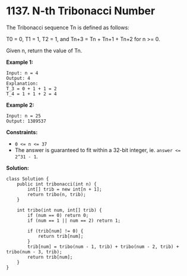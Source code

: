 # 1137. N-th Tribonacci Number

The Tribonacci sequence Tn is defined as follows: 

T0 = 0, T1 = 1, T2 = 1, and Tn+3 = Tn + Tn+1 + Tn+2 for n >= 0.

Given n, return the value of Tn.

 
**Example 1:**
```
Input: n = 4
Output: 4
Explanation:
T_3 = 0 + 1 + 1 = 2
T_4 = 1 + 1 + 2 = 4
```
**Example 2:**
```
Input: n = 25
Output: 1389537
```

**Constraints:**

* `0 <= n <= 37`
* The answer is guaranteed to fit within a 32-bit integer, ie. `answer <= 2^31 - 1`.

**Solution:** 

```
class Solution {
    public int tribonacci(int n) {
        int[] trib = new int[n + 1];
        return tribo(n, trib);
    }

    int tribo(int num, int[] trib) {
        if (num == 0) return 0;
        if (num == 1 || num == 2) return 1;

        if (trib[num] != 0) {
            return trib[num];    
        }
        trib[num] = tribo(num - 1, trib) + tribo(num - 2, trib) + tribo(num - 3, trib);  
        return trib[num];
    }
}
```
